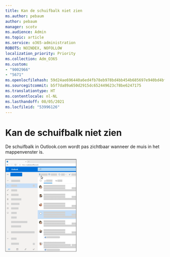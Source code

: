 ```yaml
---
title: Kan de schuifbalk niet zien
ms.author: pebaum
author: pebaum
manager: scotv
ms.audience: Admin
ms.topic: article
ms.service: o365-administration
ROBOTS: NOINDEX, NOFOLLOW
localization_priority: Priority
ms.collection: Adm_O365
ms.custom:
- "9002966"
- "5671"
ms.openlocfilehash: 59d24ae696440a6ed4fb78eb978bd4bb454b685697e940bd4bfbf8b9009f141e
ms.sourcegitcommit: b5f7da89a650d2915dc652449623c78be6247175
ms.translationtype: HT
ms.contentlocale: nl-NL
ms.lasthandoff: 08/05/2021
ms.locfileid: "53996126"
---
```

# <a name="cannot-see-the-scroll-bar"></a>Kan de schuifbalk niet zien

De schuifbalk in Outlook.com wordt pas zichtbaar wanneer de muis in het mappenvenster is.

![Beweeg uw muis over de schuifbalk van het postvak IN](media/16353_mouse_over_inbox_scrollbar-225x292.gif)
